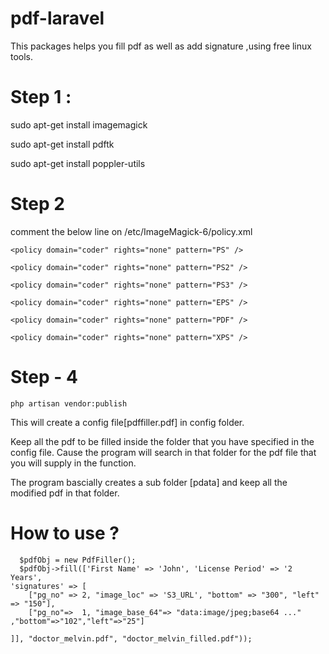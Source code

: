 # pdf-laravel
This packages helps you fill pdf as well as add signature ,using free linux tools. 

# Step 1 :

sudo apt-get install imagemagick

sudo apt-get install pdftk

sudo apt-get install poppler-utils

# Step 2


comment the below line on /etc/ImageMagick-6/policy.xml 

`<policy domain="coder" rights="none" pattern="PS" />`

`<policy domain="coder" rights="none" pattern="PS2" />`

`<policy domain="coder" rights="none" pattern="PS3" />` 

`<policy domain="coder" rights="none" pattern="EPS" />` 

`<policy domain="coder" rights="none" pattern="PDF" />` 

`<policy domain="coder" rights="none" pattern="XPS" />`

# Step - 4

    php artisan vendor:publish
 
 This will create a config file[pdffiller.pdf] in config folder.
 
 Keep all the pdf to be filled inside the folder that you have specified in the config file. Cause the program will search in that folder for the pdf file that you will supply in the function.
 
 The program bascially creates a sub folder [pdata] and keep all the modified pdf in that folder.
 
 

# How to use ?

      $pdfObj = new PdfFiller();    
      $pdfObj->fill(['First Name' => 'John', 'License Period' => '2 Years',
    'signatures' => [
        ["pg_no" => 2, "image_loc" => 'S3_URL', "bottom" => "300", "left" => "150"], 
        ["pg_no"=>  1, "image_base_64"=> "data:image/jpeg;base64 ..." ,"bottom"=>"102","left"=>"25"]
        
    ]], "doctor_melvin.pdf", "doctor_melvin_filled.pdf"));
    
    
  
